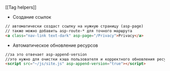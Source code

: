 [[Tag helpers]]

- Создание ссылок 
```html
// автоматически создаст ссылку на нужную страницу (asp-page)
// также можно добавить asp-route-* для точного маршрута
<a class="nav-link text-dark" asp-page="/Privacy">Privacy</a>
```
- Автоматическое обновление ресурсов
```html
//за это отвечает asp-append-version
//это нужно для очистки кэша пользователя и корректного обновления ресурсов
<script src="~/js/site.js" asp-append-version="true"></script>
```